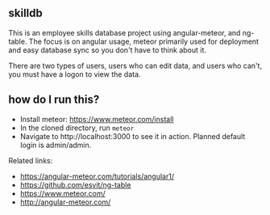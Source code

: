 ## skilldb
This is an employee skills database project using angular-meteor, and ng-table. The focus is on angular usage, meteor primarily used for deployment and easy database sync so you don't have to think about it.

There are two types of users, users who can edit data, and users who can't, you must have a logon to view the data.

## how do I run this?
- Install meteor: https://www.meteor.com/install
- In the cloned directory, run `meteor`
- Navigate to http://localhost:3000 to see it in action. Planned default login is admin/admin.


Related links:
- https://angular-meteor.com/tutorials/angular1/
- https://github.com/esvit/ng-table
- https://www.meteor.com/
- http://angular-meteor.com/
